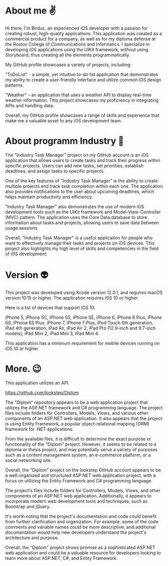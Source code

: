 # About me ✌️
Hi there, I'm Birdus, an experienced iOS developer with a passion for creating robust, high-quality applications. This application was created as a commercial product for a company, as well as for my diploma defense at the Rostov College of Communications and Informatics. I specialize in developing iOS applications using the UIKit framework, without using Storyboard, thus creating all the elements programmatically.

My GitHub profile showcases a variety of projects, including:

"ToDoList" - a simple, yet intuitive to-do list application that demonstrates my ability to create a user-friendly interface and utilize common iOS design patterns.

"Weather" - an application that uses a weather API to display real-time weather information. This project showcases my proficiency in integrating APIs and handling data.

Overall, my GitHub profile showcases a range of skills and experience that make me a valuable asset to any iOS development team.

# About programm Industry 🧐

The "Industry Task Manager" project on my GitHub account is an iOS application that allows users to create tasks and track their progress within specific projects. Users can add new tasks, set priorities, establish deadlines, and assign tasks to specific projects.

One of the key features of "Industry Task Manager" is the ability to create multiple projects and track task completion within each one. The application also provides notifications to the user about upcoming deadlines, which helps maintain productivity and efficiency.

"Industry Task Manager" also demonstrates the use of modern iOS development tools such as the UIKit framework and Model-View-Controller (MVC) pattern. The application uses the Core Data database to store information about tasks and projects, allowing users to save data between usage sessions.

Overall, "Industry Task Manager" is a useful application for people who want to effectively manage their tasks and projects on iOS devices. This project also highlights my high level of skills and competencies in the field of iOS development.

# Version 👽

This project was developed using Xcode version 12.0.1, and requires macOS version 10.15 or higher. The application requires iOS 10 or higher.

Here is a list of devices that support iOS 10:

iPhone 5, iPhone 5C, iPhone 5S, iPhone SE, iPhone 6, iPhone 6 Plus, iPhone 6S, iPhone 6S Plus, iPhone 7, iPhone 7 Plus, iPod Touch 6th generation, iPad 4th generation, iPad Air, iPad Air 2, iPad Pro (12.9-inch and 9.7-inch models), iPad Mini 2, iPad Mini 3, iPad Mini 4.

This application has a minimum requirement for mobile devices running on iOS 10 or higher.

# More. 😉
This application utilizes an API.

https://github.com/lookstep/Diplom

The "Diplom" repository appears to be a web application project that utilizes the ASP.NET framework and C# programming language. The project files include folders for Controllers, Models, Views, and various other components of an ASP.NET web application. It also appears that the project is using Entity Framework, a popular object-relational mapping (ORM) framework for .NET applications.

From the available files, it is difficult to determine the exact purpose or functionality of the "Diplom" project. However, it seems to be related to a diploma or thesis project, and may potentially serve a variety of purposes such as a content management system, an e-commerce platform, or a social networking site.

Overall, the "Diplom" project on the lookstep GitHub account appears to be a well-organized and structured ASP.NET web application project, with a focus on utilizing the Entity Framework and C# programming language.

The project's files include folders for Controllers, Models, Views, and other components of an ASP.NET web application. Additionally, it appears to incorporate modern web development tools and techniques, such as Bootstrap and jQuery.

It's worth noting that the project's documentation and code could benefit from further clarification and organization. For example, some of the code comments and variable names could be more descriptive, and additional documentation would help new developers understand the project's architecture and purpose.

Overall, the "Diplom" project shows promise as a sophisticated ASP.NET web application and could be a valuable resource for developers looking to learn more about ASP.NET, C#, and Entity Framework.
